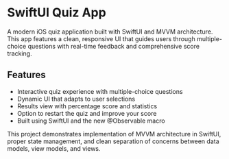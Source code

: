 # SwiftUI Quiz App

A modern iOS quiz application built with SwiftUI and MVVM architecture. This app features a clean, responsive UI that guides users through multiple-choice questions with real-time feedback and comprehensive score tracking.

## Features
- Interactive quiz experience with multiple-choice questions
- Dynamic UI that adapts to user selections
- Results view with percentage score and statistics
- Option to restart the quiz and improve your score
- Built using SwiftUI and the new @Observable macro

This project demonstrates implementation of MVVM architecture in SwiftUI, proper state management, and clean separation of concerns between data models, view models, and views.
